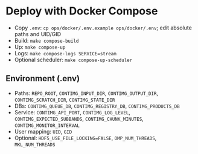 # Deploy with Docker Compose

- Copy `.env`: `cp ops/docker/.env.example ops/docker/.env`; edit absolute paths and UID/GID
- Build: `make compose-build`
- Up: `make compose-up`
- Logs: `make compose-logs SERVICE=stream`
- Optional scheduler: `make compose-up-scheduler`

## Environment (.env)
- Paths: `REPO_ROOT`, `CONTIMG_INPUT_DIR`, `CONTIMG_OUTPUT_DIR`, `CONTIMG_SCRATCH_DIR`, `CONTIMG_STATE_DIR`
- DBs: `CONTIMG_QUEUE_DB`, `CONTIMG_REGISTRY_DB`, `CONTIMG_PRODUCTS_DB`
- Service: `CONTIMG_API_PORT`, `CONTIMG_LOG_LEVEL`, `CONTIMG_EXPECTED_SUBBANDS`, `CONTIMG_CHUNK_MINUTES`, `CONTIMG_MONITOR_INTERVAL`
- User mapping: `UID`, `GID`
- Optional: `HDF5_USE_FILE_LOCKING=FALSE`, `OMP_NUM_THREADS`, `MKL_NUM_THREADS`
